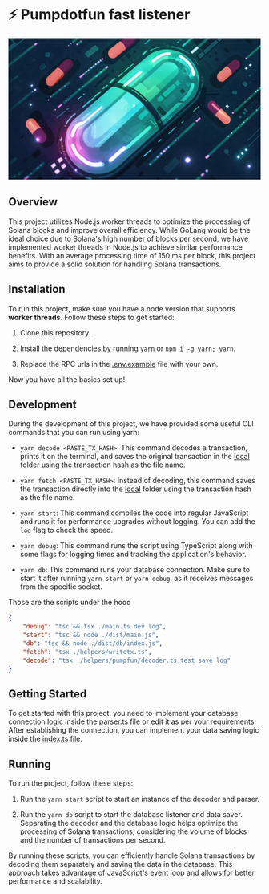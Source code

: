 # ⚡ Pumpdotfun fast listener

![pumpfun_fast_logo](./images/pump_fast.png)

## Overview

This project utilizes Node.js worker threads to optimize the processing of Solana blocks and improve overall efficiency. While GoLang would be the ideal choice due to Solana's high number of blocks per second, we have implemented worker threads in Node.js to achieve similar performance benefits. With an average processing time of 150 ms per block, this project aims to provide a solid solution for handling Solana transactions.

## Installation

To run this project, make sure you have a node version that supports **worker threads**. Follow these steps to get started:

1. Clone this repository.

2. Install the dependencies by running `yarn` or `npm i -g yarn; yarn`.

3. Replace the RPC urls in the [.env.example](.env.example) file with your own.

Now you have all the basics set up!

## Development

During the development of this project, we have provided some useful CLI commands that you can run using yarn:

- `yarn decode <PASTE_TX_HASH>`: This command decodes a transaction, prints it on the terminal, and saves the original transaction in the [local](./local) folder using the transaction hash as the file name.

- `yarn fetch <PASTE_TX_HASH>`: Instead of decoding, this command saves the transaction directly into the [local](./local) folder using the transaction hash as the file name.

- `yarn start`: This command compiles the code into regular JavaScript and runs it for performance upgrades without logging. You can add the `log` flag to check the speed.

- `yarn debug`: This command runs the script using TypeScript along with some flags for logging times and tracking the application's behavior.

- `yarn db`: This command runs your database connection. Make sure to start it after running `yarn start` or `yarn debug`, as it receives messages from the specific socket.

Those are the scripts under the hood
```json
{
    "debug": "tsc && tsx ./main.ts dev log",
    "start": "tsc && node ./dist/main.js",
    "db": "tsc && node ./dist/db/index.js",
    "fetch": "tsx ./helpers/writetx.ts",
    "decode": "tsx ./helpers/pumpfun/decoder.ts test save log"
}
```
## Getting Started

To get started with this project, you need to implement your database connection logic inside the [parser.ts](./connections/parser.ts) file or edit it as per your requirements. After establishing the connection, you can implement your data saving logic inside the [index.ts](./db/index.ts) file.

## Running

To run the project, follow these steps:

1. Run the `yarn start` script to start an instance of the decoder and parser.

2. Run the `yarn db` script to start the database listener and data saver. Separating the decoder and the database logic helps optimize the processing of Solana transactions, considering the volume of blocks and the number of transactions per second.


By running these scripts, you can efficiently handle Solana transactions by decoding them separately and saving the data in the database. This approach takes advantage of JavaScript's event loop and allows for better performance and scalability.


